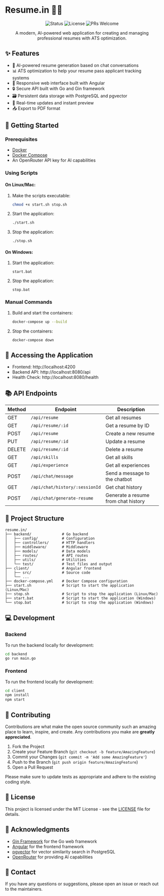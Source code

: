 # Resume.in 📄✨

<p align="center">
  <img src="https://img.shields.io/badge/status-active-success.svg" alt="Status">
  <img src="https://img.shields.io/badge/license-MIT-blue.svg" alt="License">
  <img src="https://img.shields.io/badge/PRs-welcome-brightgreen.svg" alt="PRs Welcome">
</p>

<p align="center">A modern, AI-powered web application for creating and managing professional resumes with ATS optimization.</p>

## ✨ Features

- 🤖 AI-powered resume generation based on chat conversations
- 📊 ATS optimization to help your resume pass applicant tracking systems
- 📱 Responsive web interface built with Angular
- 🔒 Secure API built with Go and Gin framework
- 🗃️ Persistent data storage with PostgreSQL and pgvector
- 🔄 Real-time updates and instant preview
- 📤 Export to PDF format

## 🚀 Getting Started

### Prerequisites

- [Docker](https://docs.docker.com/get-docker/)
- [Docker Compose](https://docs.docker.com/compose/install/)
- An OpenRouter API key for AI capabilities

### Using Scripts

#### On Linux/Mac:

1. Make the scripts executable:
   ```bash
   chmod +x start.sh stop.sh
   ```

2. Start the application:
   ```bash
   ./start.sh
   ```

3. Stop the application:
   ```bash
   ./stop.sh
   ```

#### On Windows:

1. Start the application:
   ```
   start.bat
   ```

2. Stop the application:
   ```
   stop.bat
   ```

### Manual Commands

1. Build and start the containers:
   ```bash
   docker-compose up --build
   ```

2. Stop the containers:
   ```bash
   docker-compose down
   ```

## 🔗 Accessing the Application

- Frontend: http://localhost:4200
- Backend API: http://localhost:8080/api
- Health Check: http://localhost:8080/health

## 📚 API Endpoints

| Method | Endpoint | Description |
|--------|----------|-------------|
| GET | `/api/resume` | Get all resumes |
| GET | `/api/resume/:id` | Get a resume by ID |
| POST | `/api/resume` | Create a new resume |
| PUT | `/api/resume/:id` | Update a resume |
| DELETE | `/api/resume/:id` | Delete a resume |
| GET | `/api/skills` | Get all skills |
| GET | `/api/experience` | Get all experiences |
| POST | `/api/chat/message` | Send a message to the chatbot |
| GET | `/api/chat/history/:sessionId` | Get chat history |
| POST | `/api/chat/generate-resume` | Generate a resume from chat history |

## 📁 Project Structure

```
resume.in/
├── backend/              # Go backend
│   ├── config/           # Configuration
│   ├── controllers/      # HTTP handlers
│   ├── middleware/       # Middleware
│   ├── models/           # Data models
│   ├── routes/           # API routes
│   ├── utils/            # Utilities
│   └── test/             # Test files and output
├── client/               # Angular frontend
│   ├── src/              # Source code
│   └── ...
├── docker-compose.yml    # Docker Compose configuration
├── start.sh              # Script to start the application (Linux/Mac)
├── stop.sh               # Script to stop the application (Linux/Mac)
├── start.bat             # Script to start the application (Windows)
└── stop.bat              # Script to stop the application (Windows)
```

## 💻 Development

### Backend

To run the backend locally for development:

```bash
cd backend
go run main.go
```

### Frontend

To run the frontend locally for development:

```bash
cd client
npm install
npm start
```

## 🤝 Contributing

Contributions are what make the open source community such an amazing place to learn, inspire, and create. Any contributions you make are **greatly appreciated**.

1. Fork the Project
2. Create your Feature Branch (`git checkout -b feature/AmazingFeature`)
3. Commit your Changes (`git commit -m 'Add some AmazingFeature'`)
4. Push to the Branch (`git push origin feature/AmazingFeature`)
5. Open a Pull Request

Please make sure to update tests as appropriate and adhere to the existing coding style.

## 📝 License

This project is licensed under the MIT License - see the [LICENSE](LICENSE) file for details.

## 🙏 Acknowledgments

- [Gin Framework](https://github.com/gin-gonic/gin) for the Go web framework
- [Angular](https://angular.io/) for the frontend framework
- [pgvector](https://github.com/pgvector/pgvector) for vector similarity search in PostgreSQL
- [OpenRouter](https://openrouter.ai/) for providing AI capabilities

## 📧 Contact

If you have any questions or suggestions, please open an issue or reach out to the maintainers.
